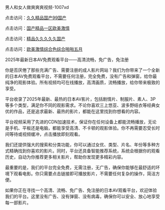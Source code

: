 男人和女人做爽爽爽视频-1007xd

点击访问：<a href="https://heiliaoxqkkct.pages.dev/">久久精品国产99国产</a>

点击访问：<a href="https://heiliaoga6s9v.pages.dev/">国产精品一区欧美激情</a>

点击访问：<a href="https://heiliaozj3tjd.pages.dev/">精品久久久久久国产</a>

点击访问：<a href="https://heiliaoll4qsx.pages.dev/">欧美激情综合色综合啪啪五月</a>

2025年最新日本AV免费观看平台——高清流畅，免广告，免注册

你是否厌倦了那些充满广告、需要注册的成人影片网站？我们为你带来了一个全新的日本AV免费观看平台，不需要任何注册，完全免费，没有广告和弹窗，给你最纯净的观影体验。所有视频均可在线播放，高清画质，流畅播放，给你带来极致的享受。

平台收录了2025年最新、最热的日本AV影片，包括剧情片、制服片、素人、3P等多个类型，满足你不同的观影需求。不论你喜欢三上悠亚、波多野结衣等经典女优的作品，还是追求最新、最热的影片，都能在这里找到你想看的内容。

平台视频采用了先进的CDN加速技术，保证你在任何设备上都能流畅播放，无论是手机、平板还是电脑，都能享受高清、不卡顿的观影体验。你不再需要忍受长时间等待或视频缓冲，点击播放即刻观看。

我们还提供强大的搜索和分类功能，你可以通过女优、类型、片名、年份等多种方式精确找到你喜欢的影片。同时，平台还具备智能推荐系统，系统会根据你的观看历史，自动为你推荐更多相关影片，帮助你发现更多精彩内容。

最重要的是，我们的平台完全免费，无需注册，无广告，确保你能够在最舒适的环境下观看电影。你只需要点击链接即可播放影片，不需要任何复杂的操作，简洁方便。

如果你正在寻找一个高清、流畅、免广告、免注册的日本AV观看平台，欢迎体验我们的平台。这里没有广告、没有弹窗、没有病毒，确保你可以安全、放心地享受每一部影片。

<span style="display:none;">[Canonical link](https://github.com/xda7852/riben74118 )</span>

